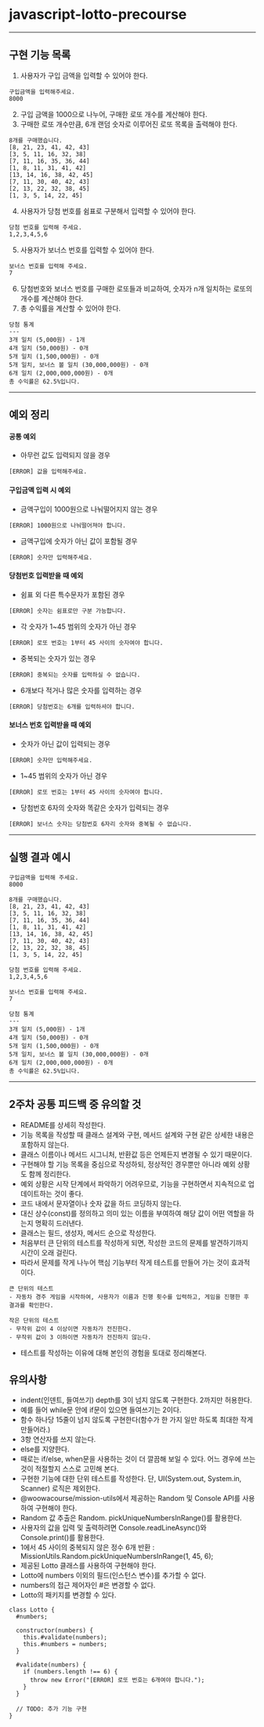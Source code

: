 # javascript-lotto-precourse
---------------------------

## 구현 기능 목록
1. 사용자가 구입 금액을 입력할 수 있어야 한다.
```
구입금액을 입력해주세요.
8000
```
2. 구입 금액을 1000으로 나누어, 구매한 로또 개수를 계산해야 한다.
3. 구매한 로또 개수만큼, 6개 랜덤 숫자로 이루어진 로또 목록을 출력해야 한다.
```
8개를 구매했습니다.
[8, 21, 23, 41, 42, 43] 
[3, 5, 11, 16, 32, 38] 
[7, 11, 16, 35, 36, 44] 
[1, 8, 11, 31, 41, 42] 
[13, 14, 16, 38, 42, 45] 
[7, 11, 30, 40, 42, 43] 
[2, 13, 22, 32, 38, 45] 
[1, 3, 5, 14, 22, 45]
```
4. 사용자가 당첨 번호를 쉼표로 구분해서 입력할 수 있어야 한다.
```
당첨 번호를 입력해 주세요.
1,2,3,4,5,6
```
5. 사용자가 보너스 번호를 입력할 수 있어야 한다.
```
보너스 번호를 입력해 주세요.
7
```
6. 당첨번호와 보너스 번호를 구매한 로또들과 비교하여, 숫자가 n개 일치하는 로또의 개수를 계산해야 한다.
7. 총 수익률을 계산할 수 있어야 한다.
```
당첨 통계
---
3개 일치 (5,000원) - 1개
4개 일치 (50,000원) - 0개
5개 일치 (1,500,000원) - 0개
5개 일치, 보너스 볼 일치 (30,000,000원) - 0개
6개 일치 (2,000,000,000원) - 0개
총 수익률은 62.5%입니다.
```

--------------------------------------

## 예외 정리

#### 공통 예외
- 아무런 값도 입력되지 않을 경우
```
[ERROR] 값을 입력해주세요.
```

#### 구입금액 입력 시 예외
- 금액구입이 1000원으로 나눠떨어지지 않는 경우
```
[ERROR] 1000원으로 나눠떨어져야 합니다.
```
- 금액구입에 숫자가 아닌 값이 포함될 경우
```
[ERROR] 숫자만 입력해주세요.
```

#### 당첨번호 입력받을 때 예외
- 쉼표 외 다른 특수문자가 포함된 경우
```
[ERROR] 숫자는 쉼표로만 구분 가능합니다.
```
- 각 숫자가 1~45 범위의 숫자가 아닌 경우
```
[ERROR] 로또 번호는 1부터 45 사이의 숫자여야 합니다.
```
- 중복되는 숫자가 있는 경우
```
[ERROR] 중복되는 숫자를 입력하실 수 없습니다.
```
- 6개보다 적거나 많은 숫자를 입력하는 경우
```
[ERROR] 당첨번호는 6개를 입력하셔야 합니다.
```

#### 보너스 번호 입력받을 때 예외
- 숫자가 아닌 값이 입력되는 경우
```
[ERROR] 숫자만 입력해주세요.
```
- 1~45 범위의 숫자가 아닌 경우
```
[ERROR] 로또 번호는 1부터 45 사이의 숫자여야 합니다.
```
- 당첨번호 6자의 숫자와 똑같은 숫자가 입력되는 경우
```
[ERROR] 보너스 숫자는 당첨번호 6자리 숫자와 중복될 수 없습니다.
```

-------------------------------------------

## 실행 결과 예시
```
구입금액을 입력해 주세요.
8000

8개를 구매했습니다.
[8, 21, 23, 41, 42, 43] 
[3, 5, 11, 16, 32, 38] 
[7, 11, 16, 35, 36, 44] 
[1, 8, 11, 31, 41, 42] 
[13, 14, 16, 38, 42, 45] 
[7, 11, 30, 40, 42, 43] 
[2, 13, 22, 32, 38, 45] 
[1, 3, 5, 14, 22, 45]

당첨 번호를 입력해 주세요.
1,2,3,4,5,6

보너스 번호를 입력해 주세요.
7

당첨 통계
---
3개 일치 (5,000원) - 1개
4개 일치 (50,000원) - 0개
5개 일치 (1,500,000원) - 0개
5개 일치, 보너스 볼 일치 (30,000,000원) - 0개
6개 일치 (2,000,000,000원) - 0개
총 수익률은 62.5%입니다.
```

---------------------------------------

## 2주차 공통 피드백 중 유의할 것
- README를 상세히 작성한다.
- 기능 목록을 작성할 때 클래스 설계와 구현, 메서드 설계와 구현 같은 상세한 내용은 포함하지 않는다.
- 클래스 이름이나 메서드 시그니처, 반환값 등은 언제든지 변경될 수 있기 때문이다.
- 구현해야 할 기능 목록을 중심으로 작성하되, 정상적인 경우뿐만 아니라 예외 상황도 함께 정리한다.
- 예외 상황은 시작 단계에서 파악하기 어려우므로, 기능을 구현하면서 지속적으로 업데이트하는 것이 좋다.
- 코드 내에서 문자열이나 숫자 값을 하드 코딩하지 않는다.
- 대신 상수(const)를 정의하고 의미 있는 이름을 부여하여 해당 값이 어떤 역할을 하는지 명확히 드러낸다.
- 클래스는 필드, 생성자, 메서드 순으로 작성한다. 
- 처음부터 큰 단위의 테스트를 작성하게 되면, 작성한 코드의 문제를 발견하기까지 시간이 오래 걸린다.
- 따라서 문제를 작게 나누어 핵심 기능부터 작게 테스트를 만들어 가는 것이 효과적이다.
```
큰 단위의 테스트
- 자동차 경주 게임을 시작하여, 사용자가 이름과 진행 횟수를 입력하고, 게임을 진행한 후 결과를 확인한다.

작은 단위의 테스트
- 무작위 값이 4 이상이면 자동차가 전진한다.
- 무작위 값이 3 이하이면 자동차가 전진하지 않는다.

```
- 테스트를 작성하는 이유에 대해 본인의 경험을 토대로 정리해본다.


## 유의사항
- indent(인덴트, 들여쓰기) depth를 3이 넘지 않도록 구현한다. 2까지만 허용한다.
- 예를 들어 while문 안에 if문이 있으면 들여쓰기는 2이다.
- 함수 하나당 15줄이 넘지 않도록 구현한다(함수가 한 가지 일만 하도록 최대한 작게 만들어라.)
- 3항 연산자를 쓰지 않는다.
- else를 지양한다.
- 때로는 if/else, when문을 사용하는 것이 더 깔끔해 보일 수 있다. 어느 경우에 쓰는 것이 적절할지 스스로 고민해 본다.
- 구현한 기능에 대한 단위 테스트를 작성한다. 단, UI(System.out, System.in, Scanner) 로직은 제외한다.
- @woowacourse/mission-utils에서 제공하는 Random 및 Console API를 사용하여 구현해야 한다.
- Random 값 추출은 Random. pickUniqueNumbersInRange()를 활용한다.
- 사용자의 값을 입력 및 출력하려면 Console.readLineAsync()와 Console.print()를 활용한다.
- 1에서 45 사이의 중복되지 않은 정수 6개 반환 : MissionUtils.Random.pickUniqueNumbersInRange(1, 45, 6);
- 제공된 Lotto 클래스를 사용하여 구현해야 한다.
- Lotto에 numbers 이외의 필드(인스턴스 변수)를 추가할 수 없다.
- numbers의 접근 제어자인 #은 변경할 수 없다.
- Lotto의 패키지를 변경할 수 있다.
```
class Lotto {
  #numbers;

  constructor(numbers) {
    this.#validate(numbers);
    this.#numbers = numbers;
  }

  #validate(numbers) {
    if (numbers.length !== 6) {
      throw new Error("[ERROR] 로또 번호는 6개여야 합니다.");
    }
  }

  // TODO: 추가 기능 구현
}
```